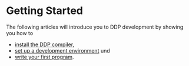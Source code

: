 # Getting Started

The following articles will introduce you to DDP development by showing you how to
* [install the DDP compiler](?p=Einstieg/Installieren), 
* [set up a development environment](?p=Einstieg/Entwicklungs-umgebung%20einrichten) und 
* [write your first program](?p=Einstieg/Erstes%20Programm).